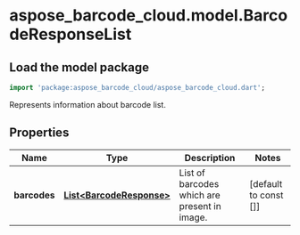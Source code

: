 # aspose_barcode_cloud.model.BarcodeResponseList

## Load the model package

```dart
import 'package:aspose_barcode_cloud/aspose_barcode_cloud.dart';
```
Represents information about barcode list.

## Properties

Name | Type | Description | Notes
---- | ---- | ----------- | -----
**barcodes** | [**List&lt;BarcodeResponse&gt;**](BarcodeResponse.md) | List of barcodes which are present in image. | [default to const []]

